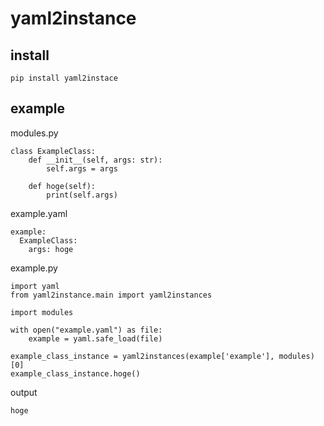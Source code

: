 # yaml2instance
## install
```
pip install yaml2instace
```

## example

modules.py
```
class ExampleClass:
    def __init__(self, args: str):
        self.args = args

    def hoge(self):
        print(self.args)
```

example.yaml
```
example:
  ExampleClass:
    args: hoge
```


example.py
```
import yaml
from yaml2instance.main import yaml2instances

import modules

with open("example.yaml") as file:
    example = yaml.safe_load(file)

example_class_instance = yaml2instances(example['example'], modules)[0]
example_class_instance.hoge()
```

output
```
hoge
```
